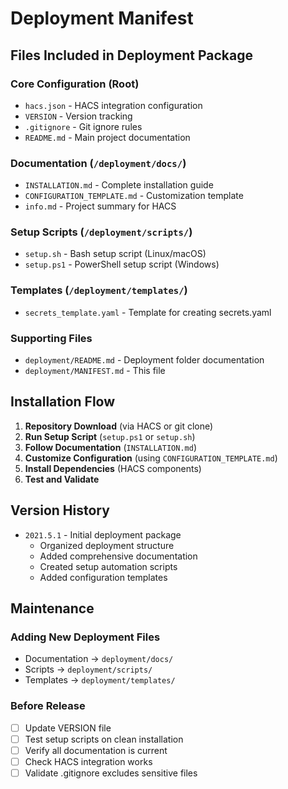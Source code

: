 # Deployment Manifest

## Files Included in Deployment Package

### Core Configuration (Root)
- `hacs.json` - HACS integration configuration
- `VERSION` - Version tracking  
- `.gitignore` - Git ignore rules
- `README.md` - Main project documentation

### Documentation (`/deployment/docs/`)
- `INSTALLATION.md` - Complete installation guide
- `CONFIGURATION_TEMPLATE.md` - Customization template
- `info.md` - Project summary for HACS

### Setup Scripts (`/deployment/scripts/`)
- `setup.sh` - Bash setup script (Linux/macOS)
- `setup.ps1` - PowerShell setup script (Windows)

### Templates (`/deployment/templates/`)
- `secrets_template.yaml` - Template for creating secrets.yaml

### Supporting Files
- `deployment/README.md` - Deployment folder documentation
- `deployment/MANIFEST.md` - This file

## Installation Flow

1. **Repository Download** (via HACS or git clone)
2. **Run Setup Script** (`setup.ps1` or `setup.sh`)
3. **Follow Documentation** (`INSTALLATION.md`)
4. **Customize Configuration** (using `CONFIGURATION_TEMPLATE.md`)
5. **Install Dependencies** (HACS components)
6. **Test and Validate**

## Version History

- `2021.5.1` - Initial deployment package
  - Organized deployment structure
  - Added comprehensive documentation
  - Created setup automation scripts
  - Added configuration templates

## Maintenance

### Adding New Deployment Files
- Documentation → `deployment/docs/`
- Scripts → `deployment/scripts/`  
- Templates → `deployment/templates/`

### Before Release
- [ ] Update VERSION file
- [ ] Test setup scripts on clean installation
- [ ] Verify all documentation is current
- [ ] Check HACS integration works
- [ ] Validate .gitignore excludes sensitive files